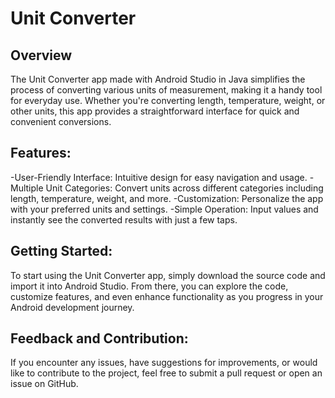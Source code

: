 # Unit Converter
## Overview
The Unit Converter app made with Android Studio in Java simplifies the process of converting various units of measurement, making it a handy tool for everyday use. Whether you're converting length, temperature, weight, or other units, this app provides a straightforward interface for quick and convenient conversions.
## Features:
-User-Friendly Interface: Intuitive design for easy navigation and usage.
-Multiple Unit Categories: Convert units across different categories including length, temperature, weight, and more.
-Customization: Personalize the app with your preferred units and settings.
-Simple Operation: Input values and instantly see the converted results with just a few taps.
## Getting Started:
To start using the Unit Converter app, simply download the source code and import it into Android Studio. From there, you can explore the code, customize features, and even enhance functionality as you progress in your Android development journey.
## Feedback and Contribution:
If you encounter any issues, have suggestions for improvements, or would like to contribute to the project, feel free to submit a pull request or open an issue on GitHub.
